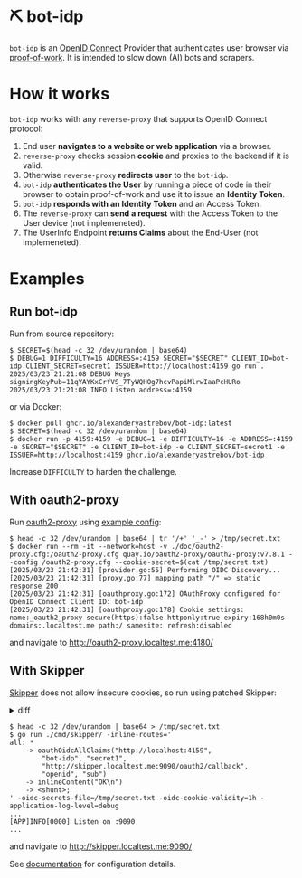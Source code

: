 # ⛏️ bot-idp

`bot-idp` is an [OpenID Connect](https://openid.net/developers/how-connect-works/) Provider that authenticates user browser
via [proof-of-work](https://en.wikipedia.org/wiki/Proof_of_work).
It is intended to slow down (AI) bots and scrapers.

# How it works

`bot-idp` works with any `reverse-proxy` that supports OpenID Connect protocol:

1. End user **navigates to a website or web application** via a browser.
2. `reverse-proxy` checks session **cookie** and proxies to the backend if it is valid.
3. Otherwise `reverse-proxy` **redirects user** to the `bot-idp`.
4. `bot-idp` **authenticates the User** by running a piece of code in their browser
   to obtain proof-of-work and use it to issue an **Identity Token**.
5. `bot-idp` **responds with an Identity Token** and an Access Token.
6. The `reverse-proxy` can **send a request** with the Access Token to the User device (not implemeneted).
7. The UserInfo Endpoint **returns Claims** about the End-User (not implemeneted).

# Examples

## Run bot-idp

Run from source repository:

```console
$ SECRET=$(head -c 32 /dev/urandom | base64)
$ DEBUG=1 DIFFICULTY=16 ADDRESS=:4159 SECRET="$SECRET" CLIENT_ID=bot-idp CLIENT_SECRET=secret1 ISSUER=http://localhost:4159 go run .
2025/03/23 21:21:08 DEBUG Keys signingKeyPub=11qYAYKxCrfVS_7TyWQHOg7hcvPapiMlrwIaaPcHURo
2025/03/23 21:21:08 INFO Listen address=:4159
```

or via Docker:

```console
$ docker pull ghcr.io/alexanderyastrebov/bot-idp:latest
$ SECRET=$(head -c 32 /dev/urandom | base64)
$ docker run -p 4159:4159 -e DEBUG=1 -e DIFFICULTY=16 -e ADDRESS=:4159 -e SECRET="$SECRET" -e CLIENT_ID=bot-idp -e CLIENT_SECRET=secret1 -e ISSUER=http://localhost:4159 ghcr.io/alexanderyastrebov/bot-idp
```

Increase `DIFFICULTY` to harden the challenge.

## With oauth2-proxy

Run [oauth2-proxy](https://oauth2-proxy.github.io/oauth2-proxy/)
using [example config](doc/oauth2-proxy.cfg):

```console
$ head -c 32 /dev/urandom | base64 | tr '/+' '_-' > /tmp/secret.txt
$ docker run --rm -it --network=host -v ./doc/oauth2-proxy.cfg:/oauth2-proxy.cfg quay.io/oauth2-proxy/oauth2-proxy:v7.8.1 --config /oauth2-proxy.cfg --cookie-secret=$(cat /tmp/secret.txt)
[2025/03/23 21:42:31] [provider.go:55] Performing OIDC Discovery...
[2025/03/23 21:42:31] [proxy.go:77] mapping path "/" => static response 200
[2025/03/23 21:42:31] [oauthproxy.go:172] OAuthProxy configured for OpenID Connect Client ID: bot-idp
[2025/03/23 21:42:31] [oauthproxy.go:178] Cookie settings: name:_oauth2_proxy secure(https):false httponly:true expiry:168h0m0s domains:.localtest.me path:/ samesite: refresh:disabled
```

and navigate to http://oauth2-proxy.localtest.me:4180/


## With Skipper

[Skipper](https://github.com/zalando/skipper) does not allow insecure cookies, so run using patched Skipper:

<details>
<summary>diff</summary>

```diff
$ git --no-pager diff
diff --git a/filters/auth/oidc.go b/filters/auth/oidc.go
index 88c952c5..bc7d62d6 100644
--- a/filters/auth/oidc.go
+++ b/filters/auth/oidc.go
@@ -489,10 +489,10 @@ func getHost(request *http.Request) string {

 func (f *tokenOidcFilter) createOidcCookie(ctx filters.FilterContext, name string, value string, maxAge int) (cookie *http.Cookie) {
        return &http.Cookie{
-               Name:     name,
-               Value:    value,
-               Path:     "/",
-               Secure:   true,
+               Name:  name,
+               Value: value,
+               Path:  "/",
+               //Secure:   true,
                HttpOnly: true,
                MaxAge:   maxAge,
                Domain:   extractDomainFromHost(getHost(ctx.Request()), f.subdomainsToRemove),
```

</details>

```console
$ head -c 32 /dev/urandom | base64 > /tmp/secret.txt
$ go run ./cmd/skipper/ -inline-routes='
all: *
    -> oauthOidcAllClaims("http://localhost:4159",
        "bot-idp", "secret1",
        "http://skipper.localtest.me:9090/oauth2/callback",
        "openid", "sub")
    -> inlineContent("OK\n")
    -> <shunt>;
' -oidc-secrets-file=/tmp/secret.txt -oidc-cookie-validity=1h -application-log-level=debug
...
[APP]INFO[0000] Listen on :9090
...
```

and navigate to http://skipper.localtest.me:9090/

See [documentation](https://opensource.zalando.com/skipper/reference/filters/#oauthoidcallclaims) for configuration details.
